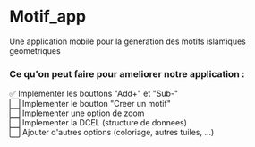# Motif_app
Une application mobile pour la generation des motifs islamiques geometriques

### Ce qu'on peut faire pour ameliorer notre application :

✅ Implementer les bouttons "Add+" et "Sub-"  
⬜️ Implementer le boutton "Creer un motif"  
⬜️ Implementer une option de zoom  
⬜️ Implementer la DCEL (structure de donnees)  
⬜️ Ajouter d'autres options (coloriage, autres tuiles, ...)  
